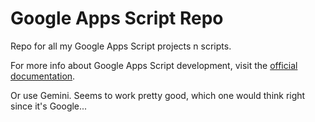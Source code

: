 # Google Apps Script Repo

Repo for all my Google Apps Script projects n scripts.

For more info about Google Apps Script development, visit the [official documentation](https://developers.google.com/apps-script).

Or use Gemini. Seems to work pretty good, which one would think right since it's Google...
